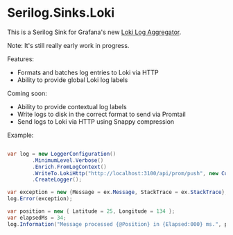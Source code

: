 # Serilog.Sinks.Loki

This is a Serilog Sink for Grafana's new [Loki Log Aggregator](https://github.com/grafana/loki).

Note: It's still really early work in progress.

Features:

- Formats and batches log entries to Loki via HTTP
- Ability to provide global Loki log labels

Coming soon:

- Ability to provide contextual log labels
- Write logs to disk in the correct format to send via Promtail
- Send logs to Loki via HTTP using Snappy compression

Example:

```csharp

var log = new LoggerConfiguration()
        .MinimumLevel.Verbose()
        .Enrich.FromLogContext()
        .WriteTo.LokiHttp("http://localhost:3100/api/prom/push", new CustomLogLabelProvider())
        .CreateLogger();

var exception = new {Message = ex.Message, StackTrace = ex.StackTrace};
log.Error(exception);

var position = new { Latitude = 25, Longitude = 134 };
var elapsedMs = 34;
log.Information("Message processed {@Position} in {Elapsed:000} ms.", position, elapsedMs);
```